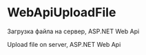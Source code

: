 # WebApiUploadFile

Загрузка файла на сервер, ASP.NET Web Api


Upload file on server, ASP.NET Web Api
